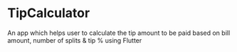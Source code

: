 # TipCalculator
An app which helps user to calculate the tip amount to be paid based on bill amount, number of splits &amp; tip % using Flutter
